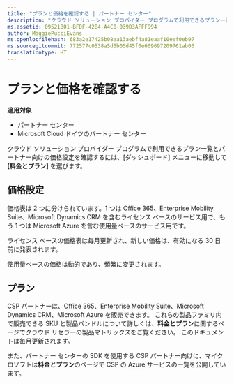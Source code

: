 ```yaml
---
title: "プランと価格を確認する | パートナー センター"
description: "クラウド ソリューション プロバイダー プログラムで利用できるプラン一覧とパートナー向けの価格設定を確認するには、[ダッシュボード] メニューに移動して [料金とプラン] を選びます。"
ms.assetid: 09521B01-BFDF-42B4-A4C0-039D3AFFF994
author: MaggiePucciEvans
ms.openlocfilehash: 683a2e17425b08aa13aebf4a81eaaf10eef0eb97
ms.sourcegitcommit: 772577c0538a5d5b05d45f0e669697209761ab03
translationtype: HT
---
```

# <a name="see-offers-and-pricing"></a>プランと価格を確認する

**適用対象**

-  パートナー センター
-  Microsoft Cloud ドイツのパートナー センター

クラウド ソリューション プロバイダー プログラムで利用できるプラン一覧とパートナー向けの価格設定を確認するには、[ダッシュボード] メニューに移動して **[料金とプラン]** を選びます。

## <a name="pricing"></a>価格設定


価格表は 2 つに分けられています。1 つは Office 365、Enterprise Mobility Suite、Microsoft Dynamics CRM を含むライセンス ベースのサービス用で、もう 1 つは Microsoft Azure を含む使用量ベースのサービス用です。

ライセンス ベースの価格表は毎月更新され、新しい価格は、有効になる 30 日前に発表されます。

使用量ベースの価格は動的であり、頻繁に変更されます。

## <a name="offers"></a>プラン


CSP パートナーは、Office 365、Enterprise Mobility Suite、Microsoft Dynamics CRM、Microsoft Azure を販売できます。 これらの製品ファミリ内で販売できる SKU と製品バンドルについて詳しくは、**料金とプラン**に関するページでクラウド リセラーの製品マトリックスをご覧ください。 このドキュメントは毎月更新されます。

また、パートナー センターの SDK を使用する CSP パートナー向けに、マイクロソフトは**料金とプラン**のページで CSP の Azure サービスの一覧を公開しています。

 

 



